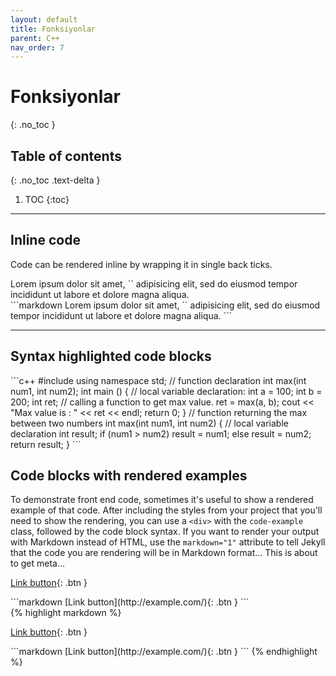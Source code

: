 ```yaml
---
layout: default
title: Fonksiyonlar
parent: C++
nav_order: 7
---
```


# Fonksiyonlar
{: .no_toc }

## Table of contents
{: .no_toc .text-delta }

1. TOC
{:toc}

---

## Inline code

Code can be rendered inline by wrapping it in single back ticks.

<div class="code-example" markdown="1">
Lorem ipsum dolor sit amet, `<inline code snippet>` adipisicing elit, sed do eiusmod tempor incididunt ut labore et dolore magna aliqua.
</div>
```markdown
Lorem ipsum dolor sit amet, `<inline code snippet>` adipisicing elit, sed do eiusmod tempor incididunt ut labore et dolore magna aliqua.
```

---

## Syntax highlighted code blocks

<div class="code-example" markdown="1">
```c++
#include <iostream>
using namespace std;
// function declaration
int max(int num1, int num2);
int main () {
   // local variable declaration:
   int a = 100;
   int b = 200;
   int ret;
   // calling a function to get max value.
   ret = max(a, b);
   cout << "Max value is : " << ret << endl;
   return 0;
}
// function returning the max between two numbers
int max(int num1, int num2) {
   // local variable declaration
   int result;
   if (num1 > num2)
      result = num1;
   else
      result = num2;
   return result; 
}
```
</div>

## Code blocks with rendered examples

To demonstrate front end code, sometimes it's useful to show a rendered example of that code. After including the styles from your project that you'll need to show the rendering, you can use a `<div>` with the `code-example` class, followed by the code block syntax. If you want to render your output with Markdown instead of HTML, use the `markdown="1"` attribute to tell Jekyll that the code you are rendering will be in Markdown format... This is about to get meta...

<div class="code-example" markdown="1">

<div class="code-example" markdown="1">

[Link button](http://example.com/){: .btn }

</div>
```markdown
[Link button](http://example.com/){: .btn }
```

</div>
{% highlight markdown %}
<div class="code-example" markdown="1">

[Link button](http://example.com/){: .btn }

</div>
```markdown
[Link button](http://example.com/){: .btn }
```
{% endhighlight %}
